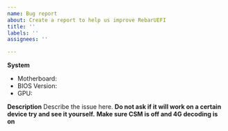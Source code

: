 ```yaml
---
name: Bug report
about: Create a report to help us improve RebarUEFI
title: ''
labels: ''
assignees: ''

---
```


**System**
 - Motherboard: 
 - BIOS Version:
 - GPU: 

**Description**
Describe the issue here. **Do not ask if it will work on a certain device try and see it yourself.** **Make sure CSM is off and 4G decoding is on**
